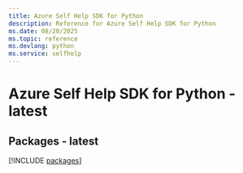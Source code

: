 ```yaml
---
title: Azure Self Help SDK for Python
description: Reference for Azure Self Help SDK for Python
ms.date: 08/20/2025
ms.topic: reference
ms.devlang: python
ms.service: selfhelp
---
```

# Azure Self Help SDK for Python - latest
## Packages - latest
[!INCLUDE [packages](self-help-index.md)]